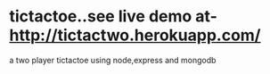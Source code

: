 # tictactoe..see live demo at-http://tictactwo.herokuapp.com/
a two player tictactoe using node,express and mongodb
